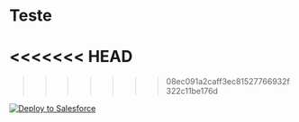 # Teste
<<<<<<< HEAD
=======

>>>>>>> 08ec091a2caff3ec81527766932f322c11be176d
<a href="https://githubsfdeploy.herokuapp.com?owner=Marl2on&repo=Teste&ref=master">
  <img alt="Deploy to Salesforce"
       src="https://raw.githubusercontent.com/afawcett/githubsfdeploy/master/deploy.png">
</a>
